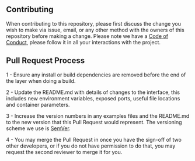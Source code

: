 ## Contributing
When contributing to this repository, please first discuss the change you wish to make via issue, email, or any other method with the owners of this repository before making a change.
Please note we have a [Code of Conduct](https://github.com/Code-for-Miami/codeofconduct), please follow it in all your interactions with the project.
## Pull Request Process
1 - Ensure any install or build dependencies are removed before the end of the layer when doing a build. 

2 - Update the README.md with details of changes to the interface, this includes new environment variables, exposed ports, useful file locations and container parameters. 

3 - Increase the version numbers in any examples files and the README.md to the new version that this Pull Request would represent. The versioning scheme we use is [SemVer](http://semver.org/).

4 - You may merge the Pull Request in once you have the sign-off of two other developers, or if you do not have permission to do that, you may request the second reviewer to merge it for you.
